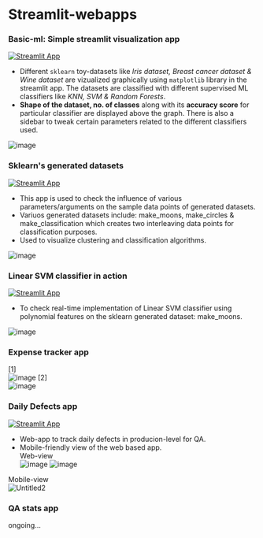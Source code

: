 # Streamlit-webapps  
### Basic-ml: Simple streamlit visualization app   
[![Streamlit App](https://static.streamlit.io/badges/streamlit_badge_black_white.svg)](https://sinchan-s-streamlit-webapps-basic-ml-47xk3r.streamlitapp.com/)   
* Different `sklearn` toy-datasets like *Iris dataset, Breast cancer dataset & Wine dataset* are vizualized graphically using `matplotlib` library in the streamlit app. The datasets are classified with different supervised ML classifiers like *KNN, SVM & Random Forests*.  
* **Shape of the dataset, no. of classes** along with its **accuracy score** for particular classifier are displayed above the graph. There is also a sidebar to tweak certain parameters related to the different classifiers used.
   
![image](https://user-images.githubusercontent.com/63915540/178118086-944c030d-3793-450f-90e5-7520a8684ef2.png)   

### Sklearn's generated datasets   
[![Streamlit App](https://static.streamlit.io/badges/streamlit_badge_black_white.svg)](https://sinchan-s-streamlit-webapps-sklearn-make-datasets-viz-b19zxw.streamlitapp.com/)   
* This app is used to check the influence of various parameters/arguments on the sample data points of generated datasets.
* Variuos generated datasets include: make_moons, make_circles & make_classification which creates two interleaving data points for classification purposes.
* Used to visualize clustering and classification algorithms.
   
![image](https://user-images.githubusercontent.com/63915540/178118201-c1c6ce7b-0f2f-4b4f-9ffa-8d5b40871adb.png)   

### Linear SVM classifier in action   
[![Streamlit App](https://static.streamlit.io/badges/streamlit_badge_black_white.svg)](https://sinchan-s-streamlit-webapps-svm-classifier-vnockp.streamlitapp.com/)   
* To check real-time implementation of Linear SVM classifier using polynomial features on the sklearn generated dataset: make_moons.
   
![image](https://user-images.githubusercontent.com/63915540/178118264-b78539c0-b02e-4f8d-84a3-aae3893d30f2.png)
   
### Expense tracker app   
[1]   
![image](https://github.com/sinchan-s/streamlit-webapps/assets/63915540/da6995d9-7b39-42df-ac95-cb953ff324ca)
[2]   
![image](https://github.com/sinchan-s/streamlit-webapps/assets/63915540/fad192a1-7fc7-47b1-b3bb-11d93067b2ed)
   
### Daily Defects app
[![Streamlit App](https://static.streamlit.io/badges/streamlit_badge_black_white.svg)](https://daily-defects.streamlit.app/)   
* Web-app to track daily defects in producion-level for QA.
* Mobile-friendly view of the web based app.   
Web-view        
![image](https://github.com/sinchan-s/streamlit-webapps/assets/63915540/cc68bebc-e56c-4dd9-8159-76ced458a99e)
![image](https://github.com/sinchan-s/streamlit-webapps/assets/63915540/8f5343b7-3512-43e5-9269-ba6188784235)   
   
Mobile-view   
![Untitled2](https://github.com/sinchan-s/streamlit-webapps/assets/63915540/7cd38509-9782-4e7a-8b78-21e57c61725b)


### QA stats app   
ongoing...
